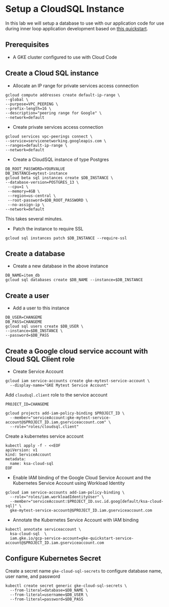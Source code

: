 # Setup a CloudSQL Instance

In this lab we will setup a database to use with our application code for use during inner loop application development based on [this quickstart](https://cloud.google.com/sql/docs/postgres/quickstart-kubernetes-engine).

## Prerequisites

* A GKE cluster configured to use with Cloud Code

## Create a Cloud SQL instance

* Allocate an IP range for private services access connection

```
gcloud compute addresses create default-ip-range \
--global \
--purpose=VPC_PEERING \
--prefix-length=16 \
--description="peering range for Google" \
--network=default
```

* Create private services access connection

```
gcloud services vpc-peerings connect \
--service=servicenetworking.googleapis.com \
--ranges=default-ip-range \
--network=default
```

* Create a CloudSQL instance of type Postgres

```
DB_ROOT_PASSWORD=YOURVALUE
DB_INSTANCE=mytest-instance
gcloud beta sql instances create $DB_INSTANCE \
--database-version=POSTGRES_13 \
 --cpu=1 \
 --memory=4GB \
 --region=us-central \
 --root-password=$DB_ROOT_PASSWORD \
 --no-assign-ip \
--network=default
```

This takes several minutes. 

* Patch the instance to require SSL

```
gcloud sql instances patch $DB_INSTANCE --require-ssl
```

## Create a database

* Create a new database in the above instance

```
DB_NAME=item_db
gcloud sql databases create $DB_NAME --instance=$DB_INSTANCE
```

## Create a user

* Add a user to this instance

```
DB_USER=CHANGEME
DB_PASS=CHANGEME
gcloud sql users create $DB_USER \
--instance=$DB_INSTANCE \
--password=$DB_PASS
```

## Create a Google cloud service account with Cloud SQL Client role

* Create Service Account

```
gcloud iam service-accounts create gke-mytest-service-account \
  --display-name="GKE Mytest Service Account"
```

Add `cloudsql.client` role to the service account

```
PROJECT_ID=CHANGEME

gcloud projects add-iam-policy-binding $PROJECT_ID \
  --member="serviceAccount:gke-mytest-service-account@$PROJECT_ID.iam.gserviceaccount.com" \
  --role="roles/cloudsql.client"
```

Create a kubernetes service account

```
kubectl apply -f - <<EOF
apiVersion: v1
kind: ServiceAccount
metadata:
  name: ksa-cloud-sql
EOF
```

* Enable IAM binding of the Google Cloud Service Account and the Kubernetes Service Account using Workload Identity

```
gcloud iam service-accounts add-iam-policy-binding \
  --role="roles/iam.workloadIdentityUser" \
  --member="serviceAccount:$PROJECT_ID.svc.id.goog[default/ksa-cloud-sql]" \
  gke-mytest-service-account@$PROJECT_ID.iam.gserviceaccount.com
```

* Annotate the Kubernetes Service Account with IAM binding

```
kubectl annotate serviceaccount \
  ksa-cloud-sql  \
  iam.gke.io/gcp-service-account=gke-quickstart-service-account@$PROJECT_ID.iam.gserviceaccount.com
```

## Configure Kubernetes Secret

Create a secret name `gke-cloud-sql-secrets` to configure database name, user name, and password

```
kubectl create secret generic gke-cloud-sql-secrets \
  --from-literal=database=$DB_NAME \
  --from-literal=username=$DB_USER \
  --from-literal=password=$DB_PASS
```


